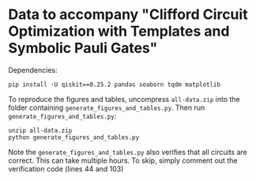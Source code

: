 # Data to accompany "Clifford Circuit Optimization with Templates and Symbolic Pauli Gates"

Dependencies:

```
pip install -U qiskit==0.25.2 pandas seaborn tqdm matplotlib
```

To reproduce the figures and tables, uncompress `all-data.zip` into the folder containing `generate_figures_and_tables.py`. Then run `generate_figures_and_tables.py`:

```
unzip all-data.zip
python generate_figures_and_tables.py
```

Note the `generate_figures_and_tables.py` also verifies that all circuits are correct. This can take multiple hours. To skip, simply comment out the verification code (lines 44 and 103)  
